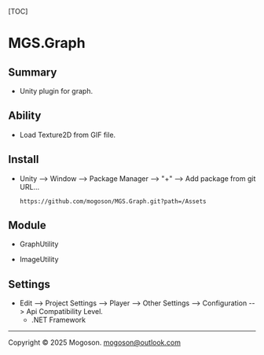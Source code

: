 [TOC]

# MGS.Graph

## Summary
- Unity plugin for graph.

## Ability

- Load Texture2D from GIF file.

## Install

- Unity --> Window --> Package Manager --> "+" --> Add package from git URL...

  ```text
  https://github.com/mogoson/MGS.Graph.git?path=/Assets
  ```

## Module

- GraphUtility

- ImageUtility

## Settings

- Edit --> Project Settings --> Player --> Other Settings --> Configuration --> Api Compatibility Level.
  - .NET Framework

------

Copyright © 2025 Mogoson.	mogoson@outlook.com
